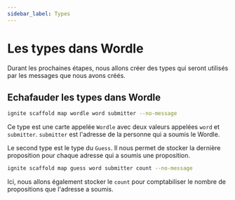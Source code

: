 ```yaml
---
sidebar_label: Types
---
```


# Les types dans Wordle

Durant les prochaines étapes, nous allons créer des types qui seront utilisés par les messages que nous avons créés.

## Echafauder les types dans Wordle

```sh
ignite scaffold map wordle word submitter --no-message
```

Ce type est une carte appelée `Wordle` avec deux valeurs appelées `word` et `submitter`. `submitter` est l'adresse de la personne qui a soumis le Wordle.

Le second type est le type du `Guess`. Il nous permet de stocker la dernière proposition pour chaque adresse qui a soumis une proposition.

```sh
ignite scaffold map guess word submitter count --no-message
```

Ici, nous allons également stocker le `count` pour comptabiliser le nombre de propositions que l'adresse a soumis.
